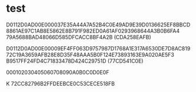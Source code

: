 # test
D0112D0AD00E000037E35A44A7A52B4C0E49AD9E39D0136625EF8BBCD8861AE97C1AB8E5862E8B791F982ED0A61AF0293968644A3B0B6FA4
79A5688BAD48066D585DFCACC8BF4A2B (CDA258EAFB)

D0112D0AD00E00009EF4FF063D9757987D1768A1E317A6530DE7D8AC81972C19A3659AFB28E8D35F48AAA5B0F124E73893163E9A020AE5F3
B9517FF24FD4C71833478D424C29751D (77CD541C0E)

000102030405060708090A0B0C0D0E0F

K
72CC82796B2FFDEEBCE0C53CECE518FB
